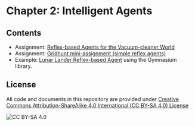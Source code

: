 <!-- #region -->
# Chapter 2: Intelligent Agents

## Contents

* Assignment: [Reflex-based Agents for the Vacuum-cleaner World](https://colab.research.google.com/github/mhahsler/CS7320-AI/blob/master/Agents/robot_vacuum.ipynb)
* Assignment: [Gridhunt mini-assignment (simple reflex agents)](https://colab.research.google.com/github/mhahsler/CS7320-AI/blob/master/Agents/gridhunt_mini_assignment.ipynb)
* Example: [Lunar Lander Reflex-based Agent](https://colab.research.google.com/github/mhahsler/CS7320-AI/blob/master/Agents/lunar_lander.ipynb) using the Gymnasium library.

## License
All code and documents in this repository are provided under [Creative Commons Attribution-ShareAlike 4.0 International (CC BY-SA 4.0) License](https://creativecommons.org/licenses/by-sa/4.0/)

![CC BY-SA 4.0](https://licensebuttons.net/l/by-sa/3.0/88x31.png)
<!-- #endregion -->
